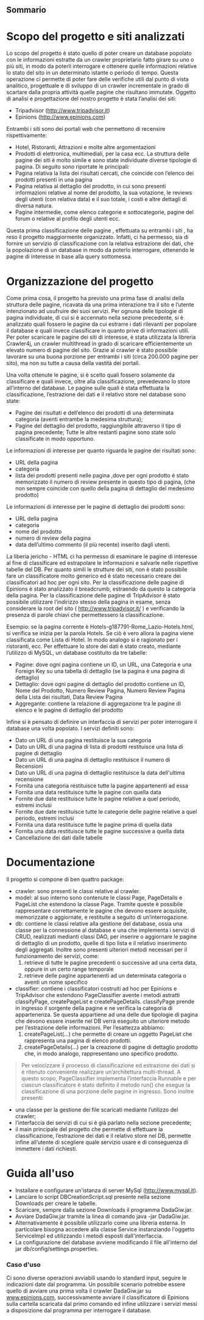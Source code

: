 ## Sommario ##



# Scopo del progetto e siti analizzati #


Lo scopo del progetto è stato quello di poter creare un database popolato con le informazioni estratte da un crawler proprietario fatto girare su uno o più siti, in modo da poterli interrogare e ottenere quelle informazioni relative lo stato del sito in un determinato istante o periodo di tempo.
Questa operazione ci permette di poter fare delle verifiche utili dal punto di vista analitico, progettuale e di sviluppo di un crawler incrementale in grado di scartare dalla propria attività quelle pagine che risultano immutate.
Oggetto di analisi e progettazione del nostro progetto è stata l’analisi dei siti:
  * Tripadvisor (http://www.tripadvisor.it)
  * Epinions (http://www.epinions.com)


Entrambi i siti sono dei portali web che permettono di recensire rispettivamente:
  * Hotel, Ristoranti, Attrazioni e molte altre argomentazioni
  * Prodotti di elettronica, multimediali, per la casa ecc.
La struttura delle pagine dei siti è molto simile e sono state individuate diverse tipologie di pagina. Di seguito sono riportate le principali:
  * Pagina relativa la lista dei risultati cercati, che coincide con l’elenco dei prodotti presenti in una pagina
  * Pagina relativa al dettaglio del prodotto, in cui sono presenti informazioni relative al nome del prodotto, la sua votazione, le reviews degli utenti (con relativa data) e il suo totale, i costi e altre dettagli di diversa natura.
  * Pagine intermedie, come elenco categorie e sottocategorie, pagine del forum o relative al profilo degli utenti ecc.


Questa prima classificazione delle pagine , effettuata su entrambi i siti , ha reso il progetto maggiormente organizzato. Infatti, ci ha permesso, sia di fornire un servizio di classificazione con la  relativa estrazione dei dati, che la popolazione di un database in modo da poterlo interrogare, ottenendo le pagine di interesse in base alla query sottomessa.


# Organizzazione del progetto #
Come prima cosa, il progetto ha previsto una prima fase di analisi della struttura delle pagine, ricavata da una prima interazione tra il sito e l’utente intenzionato ad usufruire dei suoi servizi.
Per ognuna delle tipologie di pagina individuate, di cui si è accennato nella sezione precedente, si è analizzato quali fossero le pagine da cui estrarre i dati rilevanti per popolare il database e quali invece classificare in quanto prive di informazioni utili.
Per poter scaricare le pagine dei siti di interesse, è stata utilizzata la libreria Crawler4j, un crawler multithread in grado di scaricare efficientemente un elevato numero di pagine del sito.
Grazie al crawler è stato possibile lavorare su una buona porzione per entrambi i siti (circa 200.000 pagine per sito), ma non su tutte a causa della vastità dei portali.


Una volta ottenute le pagine, si è scelto quali fossero solamente da classificare e quali invece, oltre alla classificazione, prevedevano lo store all’interno del database.
Le pagine sulle quali è stata effettuata la classificazione, l’estrazione dei dati e il relativo store nel database sono state:
  * Pagine dei risultati e dell’elenco dei prodotti di una determinata categoria (aventi entrambe la medesima struttura);
  * Pagine del dettaglio del prodotto, raggiungibile attraverso il tipo di pagina precedente;
Tutte le altre restanti pagine sono state solo classificate in modo opportuno.


Le informazioni di interesse per quanto riguarda le pagine dei risultati sono:
  * URL della pagina
  * categoria
  * lista dei prodotti presenti nelle pagina ,dove per ogni prodotto è stato memorizzato il numero di review presente in questo tipo di pagina, (che non sempre coincide con quello della pagina di dettaglio del medesimo prodotto)


Le informazioni di interesse per le pagine di dettaglio dei prodotti sono:
  * URL della pagina
  * categoria
  * nome del prodotto
  * numero di review della pagina
  * data dell’ultimo commento (il più recente) inserito dagli utenti.


La liberia jericho - HTML ci ha permesso di esaminare le pagine di interesse al fine di classificare ed estrapolare le informazioni e salvarle nelle rispettive tabelle del DB.
Per quanto simili le strutture dei siti, non è stato possibile fare un classificatore molto generico ed è stato necessario creare dei classificatori ad hoc per ogni sito.
Per la classificazione delle pagine di Epinions è stato analizzato il breadcrumb, estraendo da questo la categoria della pagina.
Per la classificazione delle pagine di TripAdvisor è stato possibile utilizzare l’indirizzo stesso della pagina in esame, senza considerare la root del sito ( http://www.tripadvisor.it/ ) e verificando la presenza di parole chiavi che permettessero la classificazione.


Esempio: se la pagina corrente è Hotels-g187791-Rome\_Lazio-Hotels.html, si verifica se inizia per la parola Hotels. Se ciò è vero allora la pagina viene classificata come Lista di Hotel.
In modo analogo si è ragionato per i ristoranti, ecc.
Per effettuare lo store dei dati  è stato creato, mediante l’utilizzo di MySQL, un database costituito da tre tabelle:
  * Pagine: dove ogni pagina contiene un ID, un URL, una Categoria e una Foreign Key su una tabella di dettaglio (se la pagina è una pagina di dettaglio)
  * Dettaglio: dove ogni pagine di dettaglio del prodotto contiene un ID, Nome del Prodotto, Numero Review Pagina, Numero Review Pagina della Lista dei risultati, Data Review Pagina
  * Aggregante: contiene la relazione di aggregazione tra le pagine di elenco e le pagine di dettaglio del prodotto


Infine si è pensato di definire un interfaccia di servizi per poter interrogare il database una volta popolato. I servizi definiti sono:
  * Dato un URL di una pagina restituisce la sua categoria
  * Dato un URL di una pagina di lista di prodotti restituisce una lista di pagine di dettaglio
  * Dato un URL di una pagina di dettaglio restituisce il numero di Recensioni
  * Dato un URL di una pagina di dettaglio restituisce la data dell'ultima recensione
  * Fornita una categoria restituisce tutte la pagine appartenenti ad essa
  * Fornita una data restituisce tutte le pagine con quella data
  * Fornite due date restituisce tutte le pagine relative a quel periodo, estremi inclusi
  * Fornite due date restituisce tutte le categorie delle pagine relative a quel periodo, estremi inclusi
  * Fornita una data restituisce tutte le pagine prima di quella data
  * Fornita una data restituisce tutte le pagine successive a quella data
  * Cancellazione dei dati dalle tabelle


# Documentazione #
Il progetto si compone di ben quattro package:
  * crawler: sono presenti le classi relative al crawler.
  * model: al suo interno sono contenute le classi Page, PageDetails e PageList che estendono la classe Page. Tramite queste è possibile rappresentare correttamente le pagine che devono essere acquisite, memorizzate o aggiornate, e restituite a seguito di un’interrogazione.
  * db: contiene le classi relative alla gestione del database, ossia una classe per la connessione al database e una che implementa i servizi di CRUD, realizzati medianti classi DAO, per inserire o aggiornare le pagine di dettaglio di un prodotto, quelle di tipo lista e il relativo inserimento degli aggregati. Inoltre sono presenti ulteriori metodi necessari per il funzionamento dei servizi, come:
    1. retrieve di tutte le pagine precedenti o successive ad una certa data, oppure in un certo range temporale
    1. retrieve delle pagine appartenenti ad un determinata categoria o aventi un nome specifico
  * classifier: contiene i classificatori costruiti ad hoc per Epinions e TripAdvisor che estendono PageClassifier avente i metodi astratti classifyPage, createPageList e createPageDetails.
classifyPage prende in ingresso il sorgente della pagine e ne verifica la categoria di appartenenza. Se questa appartiene ad una delle due tipologie di pagina che devono essere inserite nel DB verrà eseguito un ulteriore metodo per l’estrazione delle informazioni. Per l’esattezza abbiamo:
    1. createPageList(...) che permette di creare un oggetto PageList che rappresenta una pagina di elenco prodotti.
    1. createPageDetails(...) per la creazione di pagine di dettaglio prodotto che, in modo analogo, rappresentano uno specifico prodotto.
> Per velocizzare il processo di classificazione ed estrazione dei dati si è ritenuto conveniente realizzare un’architettura multi-thread. A questo scopo, PageClassifier implementa l’interfaccia Runnable e per ciascun classificatore è stato definito il metodo run() che esegue la classificazione di una porzione delle pagine in ingresso.
Sono inoltre presenti:
  * una classe per la gestione dei file scaricati mediante l’utilizzo del crawler;
  * l’interfaccia dei servizi di cui si è già parlato nella sezione precedente;
  * il main principale del progetto che permette di effettuare la classificazione, l’estrazione dei dati e il relativo store nel DB, permette infine all’utente di scegliere quale servizio usare e di conseguenza di immettere i dati richiesti.

# Guida all'uso #
  * Installare e configurare un'istanza di server MySql (http://www.mysql.it).
  * Lanciare lo script DBCreationScript.sql presente nella sezione Downloads per creare le tabelle.
  * Scaricare, sempre dalla sezione Downloads il programma DadaGiw.jar.
  * Avviare DadaGiw.jar tramite la linea di comando java -jar DadaGiw.jar.
  * Alternativamente è possibile utilizzarlo come una libreria esterna. In particolare bisogna accedere alla classe Service instanziando l'oggetto ServiceImpl ed utilizzando i metodi esposti dall'interfaccia.
  * La configurazione del database avviene modificando il file all'interno del jar db/config/settings.properties.
### Caso d'uso ###
Ci sono diverse operazioni avviabili usando lo standard input, seguire le indicazioni date dal programma. Un possibile scenario potrebbe essere quello di avviare una prima volta il crawler DadaGiw.jar su www.epinions.com, successivamente avviare il classificatore di Epinions sulla cartella scaricata dal primo comando ed infine utilizzare i servizi messi a disposizione dal programma per interrogare il database.